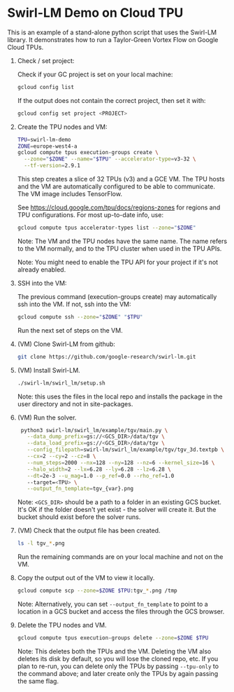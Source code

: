 # Swirl-LM Demo on Cloud TPU

This is an example of a stand-alone python script that uses the Swirl-LM
library. It demonstrates how to run a Taylor-Green Vortex Flow on Google
Cloud TPUs.

1. Check / set project:

   Check if your GC project is set on your local machine:

   ```sh
   gcloud config list
   ```

   If the output does not contain the correct project, then set it with:

   ```sh
   gcloud config set project <PROJECT>
   ```

1. Create the TPU nodes and VM:

   ```sh
   TPU=swirl-lm-demo
   ZONE=europe-west4-a
   gcloud compute tpus execution-groups create \
     --zone="$ZONE" --name="$TPU" --accelerator-type=v3-32 \
     --tf-version=2.9.1
   ```

   This step creates a slice of 32 TPUs (v3) and a GCE VM. The TPU hosts and
   the VM are automatically configured to be able to communicate. The VM image
   includes TensorFlow.

   See https://cloud.google.com/tpu/docs/regions-zones for regions and TPU
   configurations. For most up-to-date info, use:

   ```sh
   gcloud compute tpus accelerator-types list --zone="$ZONE"
   ```

   Note: The VM and the TPU nodes have the same name. The name refers to the VM
   normally, and to the TPU cluster when used in the TPU APIs.

   Note: You might need to enable the TPU API for your project if it's not
   already enabled.

1. SSH into the VM:

   The previous command (execution-groups create) may automatically ssh into
   the VM. If not, ssh into the VM:

   ```sh
   gcloud compute ssh --zone="$ZONE" "$TPU"
   ```

   Run the next set of steps on the VM.

1. (VM) Clone Swirl-LM from github:

   ```sh
   git clone https://github.com/google-research/swirl-lm.git
   ```

1. (VM) Install Swirl-LM.

   ```sh
   ./swirl-lm/swirl_lm/setup.sh
   ```

   Note: this uses the files in the local repo and installs the package in the
   user directory and not in site-packages.

1. (VM) Run the solver.

   ```sh
    python3 swirl-lm/swirl_lm/example/tgv/main.py \
      --data_dump_prefix=gs://<GCS_DIR>/data/tgv \
      --data_load_prefix=gs://<GCS_DIR>/data/tgv \
      --config_filepath=swirl-lm/swirl_lm/example/tgv/tgv_3d.textpb \
      --cx=2 --cy=2 --cz=8 \
      --num_steps=2000 --nx=128 --ny=128 --nz=6 --kernel_size=16 \
      --halo_width=2 --lx=6.28 --ly=6.28 --lz=6.28 \
      --dt=2e-3 --u_mag=1.0 --p_ref=0.0 --rho_ref=1.0
      --target=<TPU> \
      --output_fn_template=tgv_{var}.png
   ```

   Note: `<GCS_DIR>` should be a path to a folder in an existing GCS
   bucket. It's OK if the folder doesn't yet exist - the solver will create
   it. But the bucket should exist before the solver runs.

1. (VM) Check that the output file has been created.

   ```sh
   ls -l tgv_*.png
   ```

   Run the remaining commands are on your local machine and not on the VM.

1. Copy the output out of the VM to view it locally.

   ```sh
   gcloud compute scp --zone=$ZONE $TPU:tgv_*.png /tmp
   ```

   Note: Alternatively, you can set `--output_fn_template` to point to a
   location in a GCS bucket and access the files through the GCS browser.

1. Delete the TPU nodes and VM.

   ```sh
   gcloud compute tpus execution-groups delete --zone=$ZONE $TPU
   ```

   Note: This deletes both the TPUs and the VM. Deleting the VM also deletes
   its disk by default, so you will lose the cloned repo, etc. If you plan to
   re-run, you can delete only the TPUs by passing `--tpu-only` to the
   command above; and later create only the TPUs by again passing the same
   flag.
